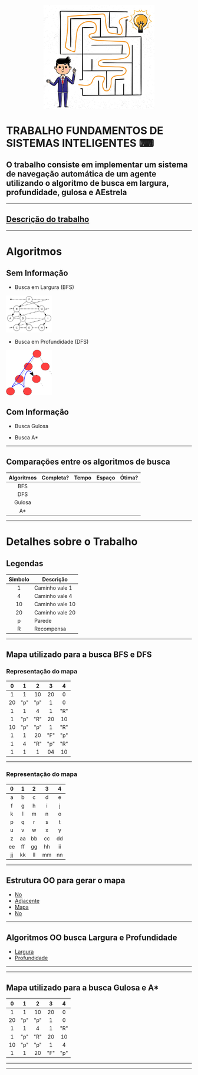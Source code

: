 <p align = "center">
<img src="logo/logo.jpg" width=300>
</p>

# TRABALHO FUNDAMENTOS DE SISTEMAS INTELIGENTES ⌨
##  O trabalho consiste em implementar um sistema de navegação automática de um agente utilizando o algoritmo de busca em **largura, profundidade, gulosa e AEstrela**
***********

## [Descrição do trabalho](docs/TrabalhoBusca.pdf)
***********

# Algoritmos
## Sem Informação
* Busca em Largura (BFS)
<p align = "left">
  <img src="logo/bfs.png" width=125>
</p>

* Busca em Profundidade (DFS)
<p align = "left">
  <img src="logo/dfs.png" width=125>
</p>

## Com Informação
* Busca Gulosa 

* Busca A*


***********
## Comparações entre os algoritmos de busca 

Algoritmos  | Completa? | Tempo       | Espaço    | Ótima? |
:----------:|:---------:|:-----------:|:---------:|:------:|
BFS         | 
DFS         | 
Gulosa      | 
A*          | 
***********

# Detalhes sobre o Trabalho

## Legendas

Simbolo   | Descrição
:-------: | ------------------
1         | Caminho vale 1
4         | Caminho vale 4
10        | Caminho vale 10
20        | Caminho vale 20
p         | Parede
R         | Recompensa

***********

## Mapa utilizado para a busca BFS e DFS
### Representação do mapa 
  0 | 1 | 2 | 3 | 4 |
:--:|:-:|:-:|:-:|:-:|
 1  | 1 | 10| 20| 0 |
20  |"p"|"p"| 1 | 0 |
1   | 1 | 4 | 1 |"R"|
1   |"p"|"R"|20 |10 |
10  |"p"|"p"| 1 |"R"|
1  | 1  |20 |"F"|"p"|
1  | 4  |"R"|"p"|"R"|
1  | 1  | 1 |04 |10 |

***********
### Representação do mapa 
  0 | 1 | 2 | 3 | 4 |
:--:|:-:|:-:|:-:|:-:|
 a  | b | c | d | e |
f   |g  |h  | i | j |
k   |l  |m  | n |o  |
p   |q  |r  |s  |t  |
u   |v  |w  |x  |y  |
z   | aa|bb |cc |dd |
ee  | ff|gg |hh |ii |
jj  | kk|ll |mm |nn |
***********
## Estrutura OO para gerar o mapa 
* [No](docs/No.png)
* [Adjacente](docs/Adjacentes.png)
* [Mapa](docs/Mapa.png)
* [No](docs/No.png)
***********
## Algoritmos OO busca Largura e Profundidade 
* [Largura](docs/Largura.png)
* [Profundidade](docs/Profundidade.png)
***********
***********


## Mapa utilizado para a busca Gulosa e A*
  0 | 1 | 2 | 3 | 4 |
:--:|:-:|:-:|:-:|:-:|
 1  | 1 | 10| 20| 0 |
20  |"p"|"p"| 1 | 0 |
1   | 1 | 4 | 1 |"R"|
1   |"p"|"R"|20 |10 |
10  |"p"|"p"| 1 | 4 |
1  | 1  |20 |"F"|"p"|

***********
***********


